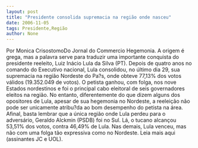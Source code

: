 ```yaml
---
layout: post
title: "Presidente consolida supremacia na região onde nasceu"
date: 2006-11-05
tags: Presidente,Região
author: None
---
```

Por Monica CrisostomoDo Jornal do Commercio
Hegemonia. A origem é grega, mas a palavra serve para traduzir uma importante conquista do presidente reeleito, Luiz Inácio Lula da Silva (PT). 
Depois de quatro anos no comando do Executivo nacional, Lula consolidou, no último dia 29, sua supremacia na região Nordeste do Pa?s, onde obteve 77,13% dos votos válidos (19.352.049 de votos).
O petista ganhou, com folga, nos nove Estados nordestinos e foi o principal cabo eleitoral de seis governadores eleitos na região. 
No entanto, diferentemente do que dizem alguns dos opositores de Lula, apesar de sua hegemonia no Nordeste, a reeleição não pode ser unicamente atribu?da ao bom desempenho do petista na área. 
Afinal, basta lembrar que a única região onde Lula perdeu para o adversário, Geraldo Alckmin (PSDB) foi no Sul. Lá, o tucano alcançou 53,51% dos votos, contra 46,49% de Lula. Nas demais, Lula venceu, mas não com uma folga tão expressiva como no Nordeste.
Leia mais aqui (assinantes JC e UOL). 